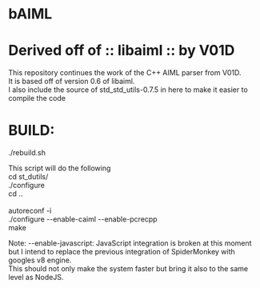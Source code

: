 bAIML
=======

Derived off of :: libaiml :: by V01D
====================================

This repository continues the work of the C++ AIML parser from V01D.<br>
It is based off of version 0.6 of libaiml.<br>
I also include the source of std_std_utils-0.7.5 in here to make it easier to compile the code<p>

BUILD:
======

./rebuild.sh

This script will do the following<br>
  cd st_dutils/<br>
  ./configure <br>
  cd ..<br>
<br>
  autoreconf -i<br>
  ./configure --enable-caiml --enable-pcrecpp<br>
  make<br>


Note: --enable-javascript: JavaScript integration is broken at this moment but I intend to replace the previous integration of SpiderMonkey with googles v8 engine.<br>
This should not only make the system faster but bring it also to the same level as NodeJS.

